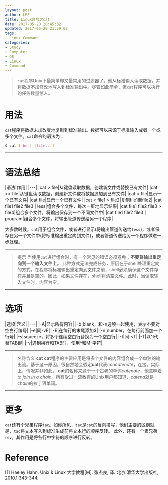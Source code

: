 ```yaml
---
layout: post
author: LPF
title: Linux命令之cat
date: 2017-05-20 20:45:32
updated: 2017-05-20 21:59:02
tags:
- Linux Command
categories:
- Study
- Computer
- OS
- Linux
- Command
---
```

> `cat`程序Unix下最简单却又最常用的过滤器了。他从标准输入读取数据，并将数据不加修改地写入到标准输出中。尽管如此简单，但`cat`程序可以执行的任务数量惊人。

# 用法

`cat`程序将数据未加改变地复制到标准输出。数据可以来源于标准输入或者一个或多个文件。`cat`命令的语法为：

```sh
$ cat [-bns] [file...]
```

----------


# 语法总结

|语法|作用|
|---|
|cat > file|从键盘读取数据，创建新文件或替换已有文件|
|cat >> file|从键盘读取数据，创建新文件或将数据追加到已有文件|
|cat < file|显示一个已有文件|
|cat file|显示一个已有文件|
|cat < file1 > file2|复制file1至file2|
|cat file1 file2 file3 | less|组合多个文件，每次一屏地显示结果|
|cat file1 file2 file3 > file4|组合多个文件，将输出保存到一个不同文件中|
|cat file1 file2 file3 | program|组合多个文件，将输出管道传送给另一个程序|
 
大多数时候，`cat`用于组合文件，或者进行显示(将输出管道传送给`less`)，或者保存在另一个文件中(将标准输出重定向到文件)，或者管道传送给另一个程序做进一步处理。 

----------

> 提示
当使用`cat`进行组合时，有一个常见的错误必须避免：**不要将输出重定向到一个输入文件上。**
此种方式无法完成任务，原因在于shell处理重定向的方式。在程序将标准输出重定向到文件之前，shell必须确保这个文件存在并且是空的。因此，如果文件存在，shell将清空文件。此时，当读取输入文件时，内容为空。

----------

# 选项

|选项|含义|
|---|
|-A|显示所有内容|
|-b|blank，和-n选项一起使用，表示不要对空白行编号|
|-e|同-vE|
|-E|在每行的末尾添加$|
|-n|number，在每行前面加一个行号|
|-s|squeeze，将多个连续空白行替换为一个空白行|
|-t|同-vT|
|-T|以^I代替TAB键|
|-v|遇到换行和TAB时，使用^和M-字符|
 
 

----------

> 名称含义
**cat**
**cat**程序的主要应用是将多个文件的内容组合成一个单独的输出流。基于这一原因，很自然地会假定**cat**代表*concatenate*，连接。实际上，情况并非如此。
**cat**的名称来源于一个古老的单词*catenate*，他意味着*to join in a chain*。所有受过一流教育的Unix用户都知道，*catena*就是*chain*的拉丁语单词。

----------

# 更多

`cat`还有个兄弟程序`tac`。如你所见，`tac`是`cat`的反向拼写，他们主要的区别就是，`tac`将文本写入到标准生成前将文本行的顺序反转。
此外，还有一个表兄弟`rev`，其作用是将各行中字符的顺序进行反转。

# Reference

[1] Haeley Hahn. Unix & Linux 大学教程[M]. 张杰良, 译. 北京:清华大学出版社, 2010.1:343-344.
